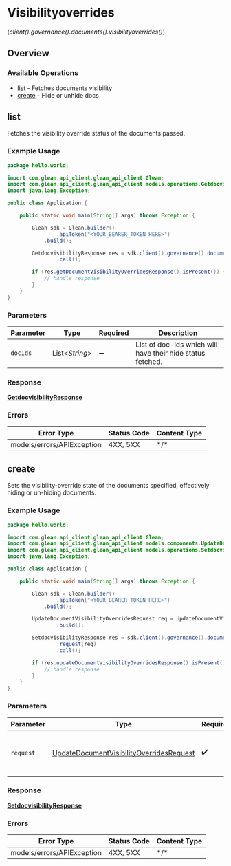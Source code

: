 # Visibilityoverrides
(*client().governance().documents().visibilityoverrides()*)

## Overview

### Available Operations

* [list](#list) - Fetches documents visibility
* [create](#create) - Hide or unhide docs

## list

Fetches the visibility override status of the documents passed.

### Example Usage

```java
package hello.world;

import com.glean.api_client.glean_api_client.Glean;
import com.glean.api_client.glean_api_client.models.operations.GetdocvisibilityResponse;
import java.lang.Exception;

public class Application {

    public static void main(String[] args) throws Exception {

        Glean sdk = Glean.builder()
                .apiToken("<YOUR_BEARER_TOKEN_HERE>")
            .build();

        GetdocvisibilityResponse res = sdk.client().governance().documents().visibilityoverrides().list()
                .call();

        if (res.getDocumentVisibilityOverridesResponse().isPresent()) {
            // handle response
        }
    }
}
```

### Parameters

| Parameter                                                  | Type                                                       | Required                                                   | Description                                                |
| ---------------------------------------------------------- | ---------------------------------------------------------- | ---------------------------------------------------------- | ---------------------------------------------------------- |
| `docIds`                                                   | List\<*String*>                                            | :heavy_minus_sign:                                         | List of doc-ids which will have their hide status fetched. |

### Response

**[GetdocvisibilityResponse](../../models/operations/GetdocvisibilityResponse.md)**

### Errors

| Error Type                 | Status Code                | Content Type               |
| -------------------------- | -------------------------- | -------------------------- |
| models/errors/APIException | 4XX, 5XX                   | \*/\*                      |

## create

Sets the visibility-override state of the documents specified, effectively hiding or un-hiding documents.

### Example Usage

```java
package hello.world;

import com.glean.api_client.glean_api_client.Glean;
import com.glean.api_client.glean_api_client.models.components.UpdateDocumentVisibilityOverridesRequest;
import com.glean.api_client.glean_api_client.models.operations.SetdocvisibilityResponse;
import java.lang.Exception;

public class Application {

    public static void main(String[] args) throws Exception {

        Glean sdk = Glean.builder()
                .apiToken("<YOUR_BEARER_TOKEN_HERE>")
            .build();

        UpdateDocumentVisibilityOverridesRequest req = UpdateDocumentVisibilityOverridesRequest.builder()
                .build();

        SetdocvisibilityResponse res = sdk.client().governance().documents().visibilityoverrides().create()
                .request(req)
                .call();

        if (res.updateDocumentVisibilityOverridesResponse().isPresent()) {
            // handle response
        }
    }
}
```

### Parameters

| Parameter                                                                                                   | Type                                                                                                        | Required                                                                                                    | Description                                                                                                 |
| ----------------------------------------------------------------------------------------------------------- | ----------------------------------------------------------------------------------------------------------- | ----------------------------------------------------------------------------------------------------------- | ----------------------------------------------------------------------------------------------------------- |
| `request`                                                                                                   | [UpdateDocumentVisibilityOverridesRequest](../../models/shared/UpdateDocumentVisibilityOverridesRequest.md) | :heavy_check_mark:                                                                                          | The request object to use for the request.                                                                  |

### Response

**[SetdocvisibilityResponse](../../models/operations/SetdocvisibilityResponse.md)**

### Errors

| Error Type                 | Status Code                | Content Type               |
| -------------------------- | -------------------------- | -------------------------- |
| models/errors/APIException | 4XX, 5XX                   | \*/\*                      |